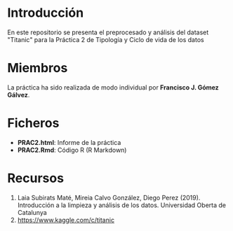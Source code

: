 # Introducción

En este repositorio se presenta el preprocesado y análisis del dataset "Titanic" para la Práctica 2 de Tipología y Ciclo de vida de los datos

# Miembros

La práctica ha sido realizada de modo individual por __Francisco J. Gómez Gálvez__.

# Ficheros

- **PRAC2.html**: Informe de la práctica
- **PRAC2.Rmd**: Código R (R Markdown)

# Recursos

1. Laia Subirats Maté, Mireia Calvo González, Diego Perez (2019). Introducción a la limpieza y análisis de los datos. Universidad Oberta de Catalunya
2. https://www.kaggle.com/c/titanic


